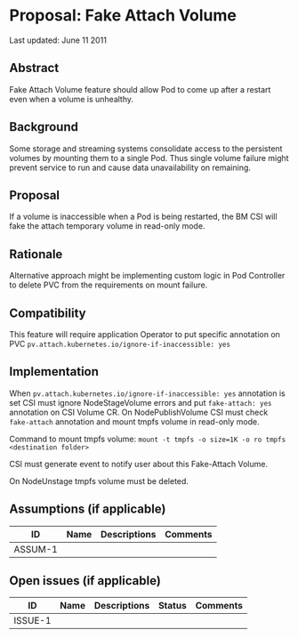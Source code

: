 # Proposal: Fake Attach Volume

Last updated: June 11 2011


## Abstract

Fake Attach Volume feature should allow Pod to come up after a restart even when a volume is unhealthy.

## Background

Some storage and streaming systems consolidate access to the persistent volumes by mounting them to a single Pod.
Thus single volume failure might prevent service to run and cause data unavailability on remaining.
 
## Proposal

If a volume is inaccessible when a Pod is being restarted, the BM CSI will fake the attach temporary volume in
read-only mode.

## Rationale

Alternative approach might be implementing custom logic in Pod Controller to delete PVC from the requirements on mount
failure.

## Compatibility

This feature will require application Operator to put specific annotation on PVC
`pv.attach.kubernetes.io/ignore-if-inaccessible: yes`

## Implementation

When `pv.attach.kubernetes.io/ignore-if-inaccessible: yes` annotation is set CSI must ignore NodeStageVolume errors and
put `fake-attach: yes` annotation on CSI Volume CR. On NodePublishVolume CSI must check `fake-attach` annotation and mount
tmpfs volume in read-only mode.

Command to mount tmpfs volume: `mount -t tmpfs -o size=1K -o ro tmpfs <destination folder>`

CSI must generate event to notify user about this Fake-Attach Volume.

On NodeUnstage tmpfs volume must be deleted.

## Assumptions (if applicable)

ID | Name | Descriptions | Comments
---| -----| -------------| --------
ASSUM-1 |   |   |


## Open issues (if applicable)

ID | Name | Descriptions | Status | Comments
---| -----| -------------| ------ | --------
ISSUE-1 |   |   |   |   
